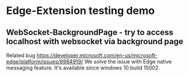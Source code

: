 # Edge-Extension testing demo
## WebSocket-BackgroundPage - try to access localhost with websocket via background page
Related bug https://developer.microsoft.com/en-us/microsoft-edge/platform/issues/8984919/
We solve the issue with Edge native messaging feature. It's available since windows 10 build 15002. 
